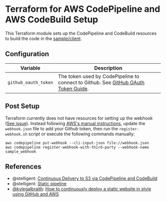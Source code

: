 # Terraform for AWS CodePipeline and AWS CodeBuild Setup

This Terraform module sets up the CodePipeline and CodeBuild resources
to build the code in the [sample/client](../sample/client).

## Configuration

| Variable             | Description                                                                                                                                                                           |
| -------------------- | ------------------------------------------------------------------------------------------------------------------------------------------------------------------------------------- |
| `github_oauth_token` | The token used by CodePipeline to connect to Github. See [GitHub OAuth Token Guide](https://docs.aws.amazon.com/codepipeline/latest/userguide/GitHub-rotate-personal-token-CLI.html). |

## Post Setup

Terraform currently does not have resources for setting up the webhook ([See issue](https://github.com/terraform-providers/terraform-provider-aws/issues/4478)). Instead following [AWS's manual instructions](https://docs.aws.amazon.com/codepipeline/latest/userguide/pipelines-webhooks-create.html), update
the `webhook.json` file to add your Github token, then run the `register-webhook.sh` script or execute the following commands manually:

```
aws codepipeline put-webhook --cli-input-json file://webhook.json
aws codepipeline register-webhook-with-third-party --webhook-name sample_webhook
```

## References

- @stelligent: [Continuous Delivery to S3 via CodePipeline and CodeBuild](https://stelligent.com/2017/09/05/continuous-delivery-to-s3-via-codepipeline-and-codebuild/)
- @stelligent: [Static pipeline](https://github.com/stelligent/devops-essentials/blob/master/samples/static/pipeline.yml)
- [@kylegalbraith](https://twitter.com/kylegalbraith): [How to continuously deploy a static website in style using GitHub and AWS](https://medium.freecodecamp.org/how-to-continuously-deploy-a-static-website-in-style-using-github-and-aws-3df7ecb58d9c)
